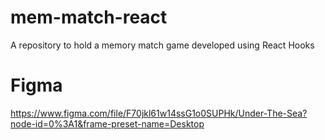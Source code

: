 # mem-match-react
A repository to hold a memory match game developed using React Hooks

# Figma 

https://www.figma.com/file/F70jkl61w14ssG1o0SUPHk/Under-The-Sea?node-id=0%3A1&frame-preset-name=Desktop
